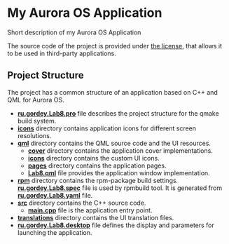 # My Aurora OS Application

Short description of my Aurora OS Application

The source code of the project is provided under
[the license](LICENSE.BSD-3-CLAUSE.md),
that allows it to be used in third-party applications.

## Project Structure

The project has a common structure
of an application based on C++ and QML for Aurora OS.

* **[ru.gordey.Lab8.pro](ru.gordey.Lab8.pro)** file
  describes the project structure for the qmake build system.
* **[icons](icons)** directory contains application icons for different screen resolutions.
* **[qml](qml)** directory contains the QML source code and the UI resources.
  * **[cover](qml/cover)** directory contains the application cover implementations.
  * **[icons](qml/icons)** directory contains the custom UI icons.
  * **[pages](qml/pages)** directory contains the application pages.
  * **[Lab8.qml](qml/Lab8.qml)** file
    provides the application window implementation.
* **[rpm](rpm)** directory contains the rpm-package build settings.
  **[ru.gordey.Lab8.spec](rpm/ru.gordey.Lab8.spec)** file is used by rpmbuild tool.
  It is generated from **[ru.gordey.Lab8.yaml](rpm/ru.gordey.Lab8.yaml)** file.
* **[src](src)** directory contains the C++ source code.
  * **[main.cpp](src/main.cpp)** file is the application entry point.
* **[translations](translations)** directory contains the UI translation files.
* **[ru.gordey.Lab8.desktop](ru.gordey.Lab8.desktop)** file
  defines the display and parameters for launching the application.